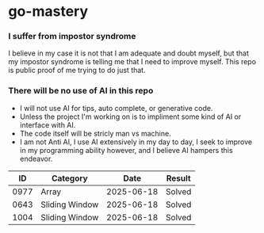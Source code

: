 # go-mastery

### I suffer from impostor syndrome
I believe in my case it is not that I am adequate and doubt myself, but that my impostor syndrome is telling me that I need to improve myself. This repo is public proof of me trying to do just that.

### There will be no use of AI in this repo
* I will not use AI for tips, auto complete, or generative code.
* Unless the project I'm working on is to impliment some kind of AI or interface with AI.
* The code itself will be stricly man vs machine.
* I am not Anti AI, I use AI extensively in my day to day, I seek to improve in my programming ability however, and I believe AI hampers this endeavor.

| ID   | Category       | Date       | Result |
| ---- | -------------- | ---------- | ------ |
| 0977 | Array          | 2025-06-18 | Solved |
| 0643 | Sliding Window | 2025-06-18 | Solved |
| 1004 | Sliding Window | 2025-06-18 | Solved |
